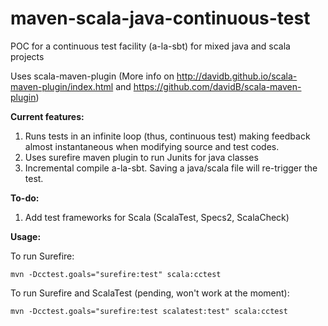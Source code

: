 # maven-scala-java-continuous-test
POC for a continuous test facility (a-la-sbt) for mixed java and scala projects

Uses scala-maven-plugin (More info on http://davidb.github.io/scala-maven-plugin/index.html and https://github.com/davidB/scala-maven-plugin)


**Current features:**

1. Runs tests in an infinite loop (thus, continuous test) making feedback almost instantaneous when modifying source and test codes.
2. Uses surefire maven plugin to run Junits for java classes
3. Incremental compile a-la-sbt. Saving a java/scala file will re-trigger the test.

**To-do:**

1. Add test frameworks for Scala (ScalaTest, Specs2, ScalaCheck)


**Usage:**

To run Surefire:

`mvn -Dcctest.goals="surefire:test" scala:cctest`

To run Surefire and ScalaTest (pending, won't work at the moment):

`mvn -Dcctest.goals="surefire:test scalatest:test" scala:cctest`
